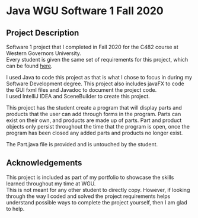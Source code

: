 # Java WGU Software 1 Fall 2020

## Project Description
Software 1 project that I completed in Fall 2020 for the C482 course at Western Governors University.  
Every student is given the same set of requirements for this project, which can be found [here](../MWilliams99-patch-1/ProjectRequirements.md).

I used Java to code this project as that is what I chose to focus in during my Software Development degree. This project also includes javaFX to code the GUI fxml files and Javadoc to document the project code.  
I used IntelliJ IDEA and SceneBuilder to create this project.

This project has the student create a program that will display parts and products that the user can add through forms in the program. Parts can exist on their own, and products are made up of parts. Part and product objects only persist throughout the time that the program is open, once the program has been closed any added parts and products no longer exist.

The Part.java file is provided and is untouched by the student. 

## Acknowledgements
This project is included as part of my portfolio to showcase the skills learned throughout my time at WGU.  
This is not meant for any other student to directly copy. However, if looking through the way I coded and solved the project requirements helps understand possible ways to complete the project yourself, then I am glad to help.
